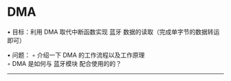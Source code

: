 # DMA

• ⽬标：利⽤ DMA 取代中断函数实现 蓝⽛ 数据的读取（完成单字节的数据转运即可）  

• 问题：
  ◦ 介绍⼀下 DMA 的⼯作流程以及⼯作原理  
  ◦ DMA 是如何与 蓝⽛模块 配合使⽤的的？  

---


